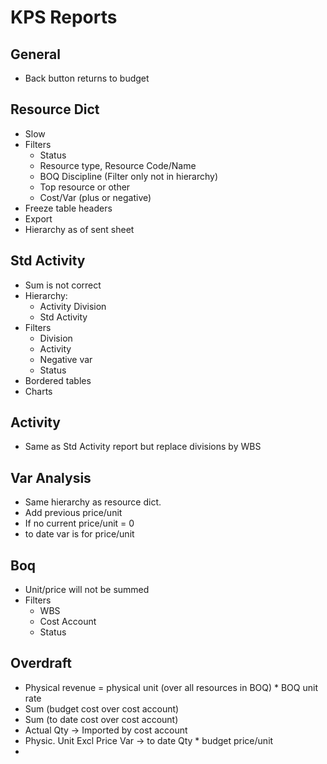 # KPS Reports
## General
* Back button returns to budget


## Resource Dict
* Slow
* Filters
	* Status
	* Resource type, Resource Code/Name
	* BOQ Discipline (Filter only not in hierarchy)
	* Top resource or other
	* Cost/Var (plus or negative)
* Freeze table headers
* Export
* Hierarchy as of sent sheet


## Std Activity
* Sum is not correct
* Hierarchy:
	* Activity Division
	* Std Activity
* Filters
	* Division
	* Activity
	* Negative var
	* Status 
* Bordered tables
* Charts


## Activity
* Same as Std Activity report but replace divisions by WBS


## Var Analysis
* Same hierarchy as resource dict. 
* Add previous price/unit
* If no current price/unit = 0
* to date var is for price/unit


## Boq
* Unit/price will not be summed
* Filters
	* WBS
	* Cost Account
	* Status


## Overdraft
* Physical revenue = physical unit (over all resources in BOQ) * BOQ unit rate
* Sum (budget cost over cost account)
* Sum (to date cost over cost account)
* Actual Qty -> Imported by cost account
* Physic. Unit Excl Price Var -> to date Qty * budget price/unit
* 
